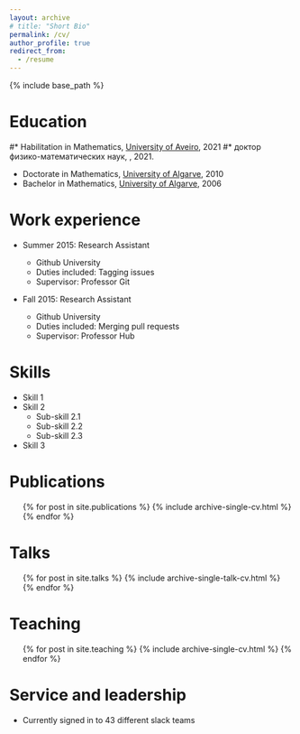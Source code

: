 ```yaml
---
layout: archive
# title: "Short Bio"
permalink: /cv/
author_profile: true
redirect_from:
  - /resume
---
```


{% include base_path %}

Education
======
#* Habilitation in Mathematics, [University of Aveiro](http://www.ua.pt), 2021
#* доктор физико-математических наук, , 2021.
* Doctorate in Mathematics, [University of Algarve](http://www.ualg.pt), 2010
* Bachelor in Mathematics, [University of Algarve](http://www.ualg.pt), 2006



Work experience
======
* Summer 2015: Research Assistant
  * Github University
  * Duties included: Tagging issues
  * Supervisor: Professor Git

* Fall 2015: Research Assistant
  * Github University
  * Duties included: Merging pull requests
  * Supervisor: Professor Hub
  
Skills
======
* Skill 1
* Skill 2
  * Sub-skill 2.1
  * Sub-skill 2.2
  * Sub-skill 2.3
* Skill 3

Publications
======
  <ul>{% for post in site.publications %}
    {% include archive-single-cv.html %}
  {% endfor %}</ul>
  
Talks
======
  <ul>{% for post in site.talks %}
    {% include archive-single-talk-cv.html %}
  {% endfor %}</ul>
  
Teaching
======
  <ul>{% for post in site.teaching %}
    {% include archive-single-cv.html %}
  {% endfor %}</ul>
  
Service and leadership
======
* Currently signed in to 43 different slack teams
